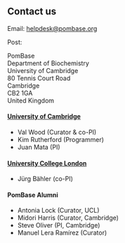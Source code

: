## Contact us

Email: [helpdesk@pombase.org](mailto:helpdesk@pombase.org)

Post:

PomBase\
Department of Biochemistry\
University of Cambridge\
80 Tennis Court Road\
Cambridge\
CB2 1GA\
United Kingdom


#### [University of Cambridge](http://www.cam.ac.uk/)

-   Val Wood (Curator & co-PI)
-   Kim Rutherford (Programmer)
-   Juan Mata (PI)

#### [University College London](http://www.ucl.ac.uk/)

-   Jürg Bähler (co-PI)

#### PomBase Alumni

-   Antonia Lock (Curator, UCL)
-   Midori Harris (Curator, Cambridge)
-   Steve Oliver (PI, Cambridge)
-   Manuel Lera Ramírez (Curator)
